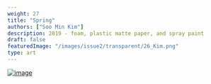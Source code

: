 ```yaml
---
weight: 27
title: "Spring"
authors: ["Soo Min Kim"]
description: 2019 - foam, plastic matte paper, and spray paint
draft: false
featuredImage: "/images/issue2/transparent/26_Kim.png"
type: art
---
```


<a href = "/images/issue2/26_spring.jpg" data-lightbox="img">![image](/images/issue2/26_spring.jpg#issues)</a>